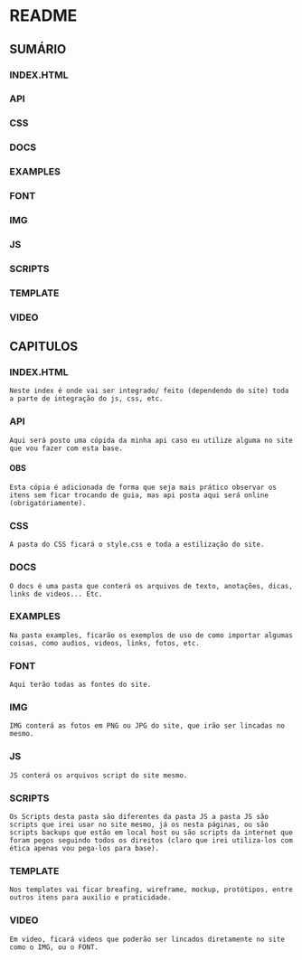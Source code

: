 # README

## SUMÁRIO
### INDEX.HTML
### API
### CSS
### DOCS
### EXAMPLES
### FONT
### IMG
### JS
### SCRIPTS
### TEMPLATE
### VIDEO

## CAPITULOS
### INDEX.HTML
    Neste index é onde vai ser integrado/ feito (dependendo do site) toda a parte de integração do js, css, etc.
### API
    Aqui será posto uma cópida da minha api caso eu utilize alguma no site que vou fazer com esta base.
#### OBS
    Esta cópia é adicionada de forma que seja mais prático observar os itens sem ficar trocando de guia, mas api posta aqui será online (obrigatóriamente).
### CSS
    A pasta do CSS ficará o style.css e toda a estilização do site.
### DOCS
    O docs é uma pasta que conterá os arquivos de texto, anotações, dicas, links de videos... Etc.
### EXAMPLES
    Na pasta examples, ficarão os exemplos de uso de como importar algumas coisas, como audios, videos, links, fotos, etc.
### FONT
    Aqui terão todas as fontes do site.
### IMG
    IMG conterá as fotos em PNG ou JPG do site, que irão ser lincadas no mesmo.
### JS
    JS conterá os arquivos script do site mesmo.
### SCRIPTS
    Os Scripts desta pasta são diferentes da pasta JS a pasta JS são scripts que irei usar no site mesmo, já os nesta páginas, ou são scripts backups que estão em local host ou são scripts da internet que foram pegos seguindo todos os direitos (claro que irei utiliza-los com ética apenas vou pega-los para base).
### TEMPLATE
    Nos templates vai ficar breafing, wireframe, mockup, protótipos, entre outros itens para auxilio e praticidade.
### VIDEO
    Em video, ficará videos que poderão ser lincados diretamente no site como o IMG, ou o FONT.


